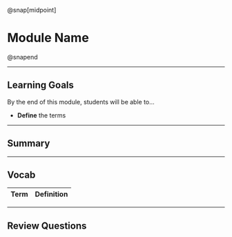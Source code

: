 @snap[midpoint]

# Module Name

@snapend

---

## Learning Goals

By the end of this module, students will be able to...

- **Define** the terms

---

## Summary

---

## Vocab

| Term | Definition |
| ---- | ---------- |

---

## Review Questions
